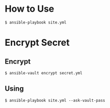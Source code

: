 # How to Use
```
$ ansible-playbook site.yml
```

# Encrypt Secret
## Encrypt
```
$ ansible-vault encrypt secret.yml
```
## Using
```
$ ansible-playbook site.yml --ask-vault-pass
```
